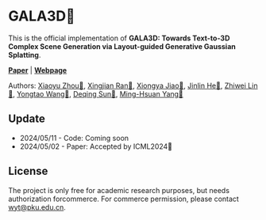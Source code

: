 # GALA3D👋

This is the official implementation of **GALA3D: Towards Text-to-3D Complex Scene Generation via Layout-guided Generative Gaussian Splatting**.

[**Paper**](https://arxiv.org/abs/2402.07207) | 
[**Webpage**](https://gala3d.github.io/)

Authors: [Xiaoyu Zhou📧](xyrain.zhou@gmail.com), [Xingjian Ran📧]((xyrain.zhou@gmail.com)), [Xiongya Jiao📧](asdlkj@stu.pku.edu.cn), [Jinlin He📧](jerraonhe@gmail.com), [Zhiwei Lin📧](zwlin@pku.edu.cn), [Yongtao Wang📧](wyt@pku.edu.cn), [Deqing Sun📧](deqingsun@gmail.com), [Ming-Hsuan Yang📧](minghsuanyang@gmail.com)

## Update
* 2024/05/11 - Code: Coming soon
* 2024/05/02 - Paper: Accepted by ICML2024👏

## License
The project is only free for academic research purposes, but needs authorization forcommerce. For commerce permission, please contact wyt@pku.edu.cn.
